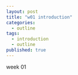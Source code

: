 ```yaml
---
layout: post
title: "w01 introduction"
categories:
  - outline
tags:
  - introduction
  - outline
published: true
---
```


week 01

##
